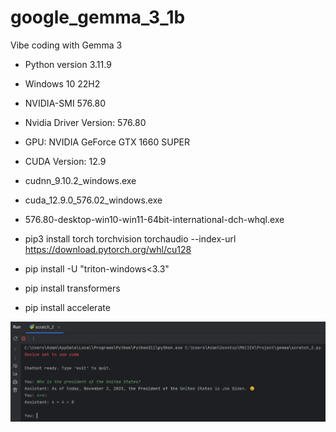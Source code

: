 # google_gemma_3_1b
Vibe coding with Gemma 3


* Python version 3.11.9
* Windows 10 22H2

* NVIDIA-SMI 576.80
* Nvidia Driver Version: 576.80
* GPU: NVIDIA GeForce GTX 1660 SUPER
* CUDA Version: 12.9

* cudnn_9.10.2_windows.exe
* cuda_12.9.0_576.02_windows.exe
* 576.80-desktop-win10-win11-64bit-international-dch-whql.exe

* pip3 install torch torchvision torchaudio --index-url https://download.pytorch.org/whl/cu128
* pip install -U "triton-windows<3.3"
* pip install transformers
* pip install accelerate

![Screenshot](https://raw.githubusercontent.com/maciejszewczyk/google_gemma_3_1b/fd0fbc2a19923488d570f22e517d22484e3d6d59/screenshot.png)
